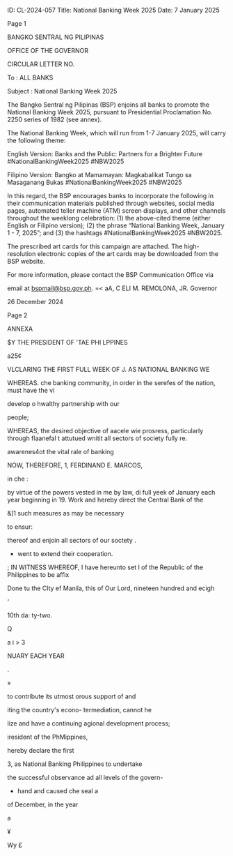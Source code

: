 ID: CL-2024-057
Title: National Banking Week 2025
Date: 7 January 2025

Page 1

BANGKO SENTRAL NG PILIPINAS

OFFICE OF THE GOVERNOR

CIRCULAR LETTER NO.

To : ALL BANKS

Subject : National Banking Week 2025

The Bangko Sentral ng Pilipinas (BSP) enjoins all banks to promote the National Banking Week 2025, pursuant to Presidential Proclamation No. 2250 series of 1982 (see annex).

The National Banking Week, which will run from 1-7 January 2025, will carry the following theme:

English Version: Banks and the Public: Partners for a Brighter Future #NationalBankingWeek2025 #NBW2025

Filipino Version: Bangko at Mamamayan: Magkabalikat Tungo sa Masaganang Bukas #NationalBankingWeek2025 #NBW2025

In this regard, the BSP encourages banks to incorporate the following in their communication materials published through websites, social media pages, automated teller machine (ATM) screen displays, and other channels throughout the weeklong celebration: (1) the above-cited theme (either English or Filipino version); (2) the phrase “National Banking Week, January 1 - 7, 2025”; and (3) the hashtags #NationalBankingWeek2025 #NBW2025.

The prescribed art cards for this campaign are attached. The high- resolution electronic copies of the art cards may be downloaded from the BSP website.

For more information, please contact the BSP Communication Office via

email at bspmail@bsp.gov.ph. =< aA, C  ELI M. REMOLONA, JR. Governor

26 December 2024

Page 2

ANNEXA

$Y THE PRESIDENT OF 'TAE PHI LPPINES

a25¢

VLCLARING THE FIRST FULL WEEK OF J. AS NATIONAL BANKING WE

WHEREAS. che banking community, in order in the serefes of the nation, must have the vi

develop o hwalthy partnership with our

people;

WHEREAS, the desired objective of aacele wie prosress, particularly through flaanefal t attutued wnitit all sectors of society fully re.

awarenes4ot the vital rale of banking

NOW, THEREFORE, 1, FERDINAND E. MARCOS,

in che :

by virtue of the powers vested in me by law, di full yeek of January each year beginning in 19. Work and hereby direct the Central Bank of the

&]1 such measures as may be necessary

to ensur:

thereof and enjoin all sectors of our soctety .

- went to extend their cooperation.

; IN WITNESS WHEREOF, I have hereunto set I of the Republic of the Philippines to be affix

Done tu the Clty ef Manila, this of Our Lord, nineteen hundred and ecigh

‘

10th da: ty-two.

Q

a i > 3

NUARY EACH YEAR

.

»

to contribute its utmost orous support of and

iting the country's econo- termediation, cannot he

lize and have a continuing agional development process;

iresident of the PhMippines,

hereby declare the first

3, as National Banking Philippines to undertake

the successful observance ad all levels of the govern-

+ hand and caused che seal a

of December, in the year

a

¥

Wy £